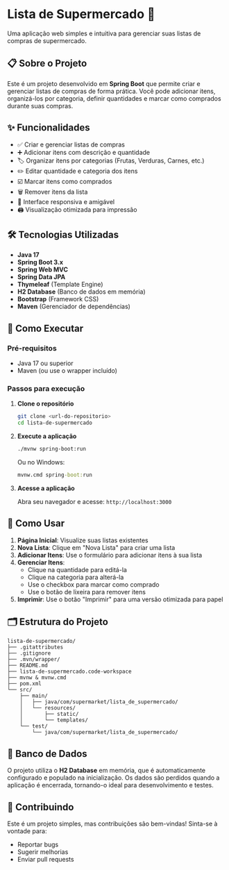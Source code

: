 # Lista de Supermercado 🛒

Uma aplicação web simples e intuitiva para gerenciar suas listas de compras de supermercado.

## 📋 Sobre o Projeto

Este é um projeto desenvolvido em **Spring Boot** que permite criar e gerenciar listas de compras de forma prática. Você pode adicionar itens, organizá-los por categoria, definir quantidades e marcar como comprados durante suas compras.

## ✨ Funcionalidades

- ✅ Criar e gerenciar listas de compras
- ➕ Adicionar itens com descrição e quantidade
- 🏷️ Organizar itens por categorias (Frutas, Verduras, Carnes, etc.)
- ✏️ Editar quantidade e categoria dos itens
- ☑️ Marcar itens como comprados
- 🗑️ Remover itens da lista
- 📱 Interface responsiva e amigável
- 🖨️ Visualização otimizada para impressão

## 🛠️ Tecnologias Utilizadas

- **Java 17**
- **Spring Boot 3.x**
- **Spring Web MVC**
- **Spring Data JPA**
- **Thymeleaf** (Template Engine)
- **H2 Database** (Banco de dados em memória)
- **Bootstrap** (Framework CSS)
- **Maven** (Gerenciador de dependências)

## 🚀 Como Executar

### Pré-requisitos

- Java 17 ou superior
- Maven (ou use o wrapper incluído)

### Passos para execução

1. **Clone o repositório**

   ```bash
   git clone <url-do-repositorio>
   cd lista-de-supermercado
   ```

2. **Execute a aplicação**

   ```bash
   ./mvnw spring-boot:run
   ```

   Ou no Windows:

   ```cmd
   mvnw.cmd spring-boot:run
   ```

3. **Acesse a aplicação**

   Abra seu navegador e acesse: `http://localhost:3000`

## 📖 Como Usar

1. **Página Inicial**: Visualize suas listas existentes
2. **Nova Lista**: Clique em "Nova Lista" para criar uma lista
3. **Adicionar Itens**: Use o formulário para adicionar itens à sua lista
4. **Gerenciar Itens**:
   - Clique na quantidade para editá-la
   - Clique na categoria para alterá-la
   - Use o checkbox para marcar como comprado
   - Use o botão de lixeira para remover itens
5. **Imprimir**: Use o botão "Imprimir" para uma versão otimizada para papel

## 🗂️ Estrutura do Projeto

```
lista-de-supermercado/
├── .gitattributes
├── .gitignore
├── .mvn/wrapper/
├── README.md
├── lista-de-supermercado.code-workspace
├── mvnw & mvnw.cmd
├── pom.xml
└── src/
    ├── main/
    │   ├── java/com/supermarket/lista_de_supermercado/
    │   └── resources/
    │       ├── static/
    │       └── templates/
    └── test/
        └── java/com/supermarket/lista_de_supermercado/
```

## 💾 Banco de Dados

O projeto utiliza o **H2 Database** em memória, que é automaticamente configurado e populado na inicialização. Os dados são perdidos quando a aplicação é encerrada, tornando-o ideal para desenvolvimento e testes.

## 🤝 Contribuindo

Este é um projeto simples, mas contribuições são bem-vindas! Sinta-se à vontade para:

- Reportar bugs
- Sugerir melhorias
- Enviar pull requests
